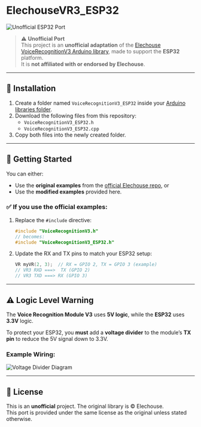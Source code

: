 # ElechouseVR3_ESP32

![Unofficial ESP32 Port](https://img.shields.io/badge/status-unofficial%20ESP32%20port-orange)

> ⚠️ **Unofficial Port**  
> This project is an **unofficial adaptation** of the [Elechouse VoiceRecognitionV3 Arduino library](https://github.com/elechouse/VoiceRecognitionV3/tree/master), made to support the **ESP32** platform.  
> It is **not affiliated with or endorsed by Elechouse**.

---

## 🧰 Installation

1. Create a folder named `VoiceRecognitionV3_ESP32` inside your [Arduino libraries folder](https://docs.arduino.cc/retired/hacking/software/Libraries/).
2. Download the following files from this repository:
   - `VoiceRecognitionV3_ESP32.h`
   - `VoiceRecognitionV3_ESP32.cpp`
3. Copy both files into the newly created folder.

---

## 🚀 Getting Started

You can either:

- Use the **original examples** from the [official Elechouse repo](https://github.com/elechouse/VoiceRecognitionV3/tree/master), or  
- Use the **modified examples** provided here.

### ✅ If you use the official examples:

1. Replace the `#include` directive:

   ```cpp
   #include "VoiceRecognitionV3.h"
   // becomes:
   #include "VoiceRecognitionV3_ESP32.h"
   ```

2. Update the RX and TX pins to match your ESP32 setup:

   ```cpp
   VR myVR(2, 3);  // RX = GPIO 2, TX = GPIO 3 (example)
   // VR3 RXD ===>  TX (GPIO 2)
   // VR3 TXD ===> RX (GPIO 3)
   ```

---

## ⚠️ Logic Level Warning

The **Voice Recognition Module V3** uses **5V logic**, while the **ESP32** uses **3.3V** logic.

To protect your ESP32, you **must** add a **voltage divider** to the module’s **TX pin** to reduce the 5V signal down to 3.3V.

### Example Wiring:

![Voltage Divider Diagram](https://github.com/user-attachments/assets/d5c38b18-878f-4ed2-9c76-72eaabfe5552)

---

## 📄 License

This is an **unofficial** project. The original library is © Elechouse.  
This port is provided under the same license as the original unless stated otherwise.

